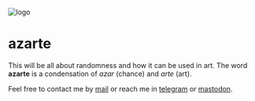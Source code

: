 ![logo](https://gitlab.com/rodrigovalla/azarte/-/raw/master/public/assets/img/attractorlogo_64.png)

# azarte

This will be all about randomness and how it can be used in art. The word **azarte** is a condensation of
*azar* (chance) and *arte* (art).

Feel free to contact me by [mail](mailto:rodrigovalla@protonmail.ch) or reach me in
[telegram](https://t.me/rvalla) or [mastodon](https://fosstodon.org/@rvalla).
